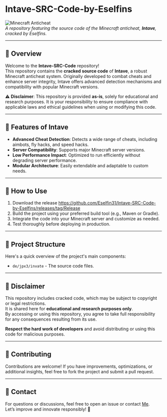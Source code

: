 
# Intave-SRC-Code-by-Eselfins

![Minecraft Anticheat](https://img.shields.io/badge/Minecraft-Anticheat-green)  
*A repository featuring the source code of the Minecraft anticheat, **Intave**, cracked by Eselfins.*

---

## 📖 Overview

Welcome to the **Intave-SRC-Code** repository!  
This repository contains the **cracked source code** of **Intave**, a robust Minecraft anticheat system. Originally developed to combat cheats and enhance server integrity, Intave offers advanced detection mechanisms and compatibility with popular Minecraft versions.

⚠️ **Disclaimer**: This repository is provided **as-is**, solely for educational and research purposes. It is your responsibility to ensure compliance with applicable laws and ethical guidelines when using or modifying this code.

---

## 🧩 Features of Intave
- **Advanced Cheat Detection**: Detects a wide range of cheats, including aimbots, fly hacks, and speed hacks.
- **Server Compatibility**: Supports major Minecraft server versions.
- **Low Performance Impact**: Optimized to run efficiently without degrading server performance.
- **Modular Architecture**: Easily extendable and adaptable to custom needs.

---

## 🚀 How to Use

1. Download the release https://github.com/Eselfin31/Intave-SRC-Code-by-Eselfins/releases/tag/Release
2. Build the project using your preferred build tool (e.g., Maven or Gradle).
3. Integrate the code into your Minecraft server and customize as needed.
4. Test thoroughly before deploying in production.

---

## 📂 Project Structure
Here's a quick overview of the project's main components:

- `de/jpx3/invate` - The source code files.

---

## 📜 Disclaimer

This repository includes cracked code, which may be subject to copyright or legal restrictions.  
It is shared here for **educational and research purposes only**.  
By accessing or using this repository, you agree to take full responsibility for any consequences resulting from its use.

**Respect the hard work of developers** and avoid distributing or using this code for malicious purposes.

---

## 🤝 Contributing

Contributions are welcome! If you have improvements, optimizations, or additional insights, feel free to fork the project and submit a pull request.

---

## 💬 Contact

For questions or discussions, feel free to open an issue or contact [Me](https://github.com/Eselfin31).  
Let’s improve and innovate responsibly! 🌟

